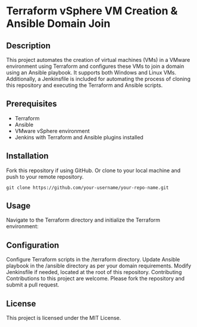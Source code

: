 # Terraform vSphere VM Creation & Ansible Domain Join

## Description
This project automates the creation of virtual machines (VMs) in a VMware environment using Terraform and configures these VMs to join a domain using an Ansible playbook. It supports both Windows and Linux VMs. Additionally, a Jenkinsfile is included for automating the process of cloning this repository and executing the Terraform and Ansible scripts.

## Prerequisites
* Terraform
* Ansible
* VMware vSphere environment
* Jenkins with Terraform and Ansible plugins installed

## Installation
Fork this repository if using GitHub.  Or clone to your local machine and push to your remote repository.

```
git clone https://github.com/your-username/your-repo-name.git
```

## Usage

Navigate to the Terraform directory and initialize the Terraform environment:

## Configuration
Configure Terraform scripts in the /terraform directory.
Update Ansible playbook in the /ansible directory as per your domain requirements.
Modify Jenkinsfile if needed, located at the root of this repository.
Contributing
Contributions to this project are welcome. Please fork the repository and submit a pull request.

## License
This project is licensed under the MIT License.